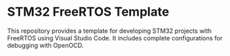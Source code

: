 # STM32 FreeRTOS Template

This repository provides a template for developing STM32 projects with FreeRTOS using Visual Studio Code. It includes complete configurations for debugging with OpenOCD.
